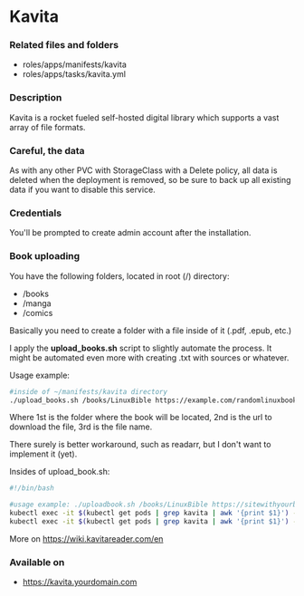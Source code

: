 # Kavita
### Related files and folders
* roles/apps/manifests/kavita
* roles/apps/tasks/kavita.yml

### Description
Kavita is a rocket fueled self-hosted digital library which supports a vast array of file formats. 

### Careful, the data
As with any other PVC with StorageClass with a Delete policy, all data is deleted when the deployment is removed, so be sure to back up all existing data if you want to disable this service.

### Credentials
You'll be prompted to create admin account after the installation.

### Book uploading
You have the following folders, located in root (/) directory:

* /books
* /manga
* /comics

Basically you need to create a folder with a file inside of it (.pdf, .epub, etc.)

I apply the **upload_books.sh** script to slightly automate the process. It might be automated even more with creating .txt with sources or whatever.

Usage example:

```bash
#inside of ~/manifests/kavita directory
./upload_books.sh /books/LinuxBible https://example.com/randomlinuxbook.pdf LinuxBible.pdf
```

Where 1st is the folder where the book will be located, 2nd is the url to download the file, 3rd is the file name.

There surely is better workaround, such as readarr, but I don't want to implement it (yet).

Insides of upload_book.sh:
```bash
#!/bin/bash

#usage example: ./uploadbook.sh /books/LinuxBible https://sitewithyourbook.com/ linuxbible.pdf
kubectl exec -it $(kubectl get pods | grep kavita | awk '{print $1}') -- mkdir -p $1;
kubectl exec -it $(kubectl get pods | grep kavita | awk '{print $1}') -- curl $2 -o $1/$3;
```

More on https://wiki.kavitareader.com/en

### Available on
* https://kavita.yourdomain.com